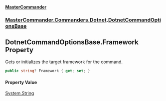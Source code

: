 #### [MasterCommander](MasterCommander.md 'MasterCommander')
### [MasterCommander.Commanders.Dotnet](MasterCommander.Commanders.Dotnet.md 'MasterCommander.Commanders.Dotnet').[DotnetCommandOptionsBase](DotnetCommandOptionsBase.md 'MasterCommander.Commanders.Dotnet.DotnetCommandOptionsBase')

## DotnetCommandOptionsBase.Framework Property

Gets or initializes the target framework for the command.

```csharp
public string? Framework { get; set; }
```

#### Property Value
[System.String](https://docs.microsoft.com/en-us/dotnet/api/System.String 'System.String')